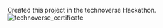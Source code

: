 Created this project in the technoverse Hackathon.
![technoverse_certificate](https://github.com/Adityach007/Machine-Learning/assets/108794914/85ba8ff7-09aa-4113-9992-7bdf62ce7238)
